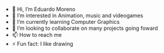 
- 👋 Hi, I’m Eduardo Moreno
- 👀 I’m interested in Animation, music and videogames
- 🌱 I’m currently learning Computer Graphics
- 💞️ I’m looking to collaborate on many projects going foward
- 📫 How to reach me
- ⚡ Fun fact: I like drawing



